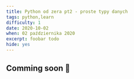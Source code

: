 ```yaml
---
title: Python od zera pt2 - proste typy danych
tags: python,learn
difficulty: 1
date: 2020-10-02
when: 02 października 2020
excerpt: foobar todo
hide: yes
---
```

## Comming soon 👾
<!-- Zakładam, że python masz już **[zainstalowany](/blog/python-od-zera-pt1-jak-zaczac)** -->
